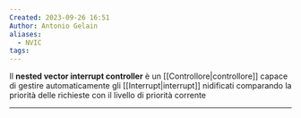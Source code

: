 ```yaml
---
Created: 2023-09-26 16:51
Author: Antonio Gelain
aliases:
  - NVIC
tags:
---
```


Il **nested vector interrupt controller** è un [[Controllore|controllore]] capace di gestire automaticamente gli [[Interrupt|interrupt]] nidificati comparando la priorità delle richieste con il livello di priorità corrente

---

